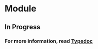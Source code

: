 # Module

## In Progress

### For more information, read <a href="/vevet/v5/classes/Module.html" target="_blank" rel="noopener">Typedoc</a>